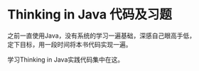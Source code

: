 # Thinking in Java 代码及习题

之前一直使用Java，没有系统的学习一遍基础，深感自己眼高手低，  
定下目标，用一段时间将本书代码实现一遍。  
  
学习Thinking in Java实践代码集中在这。

